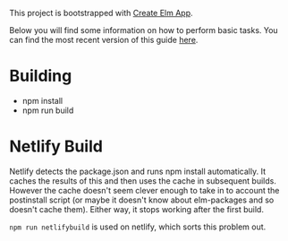This project is bootstrapped with [Create Elm App](https://github.com/halfzebra/create-elm-app).

Below you will find some information on how to perform basic tasks.
You can find the most recent version of this guide [here](https://github.com/halfzebra/create-elm-app/blob/master/template/README.md).

# Building

- npm install
- npm run build

# Netlify Build

Netlify detects the package.json and runs npm install automatically. It caches the results of this and then uses the cache in subsequent builds. However the cache doesn't seem clever enough to take in to account the postinstall script (or maybe it doesn't know about elm-packages and so doesn't cache them). Either way, it stops working after the first build.

`npm run netlifybuild` is used on netlify, which sorts this problem out.
